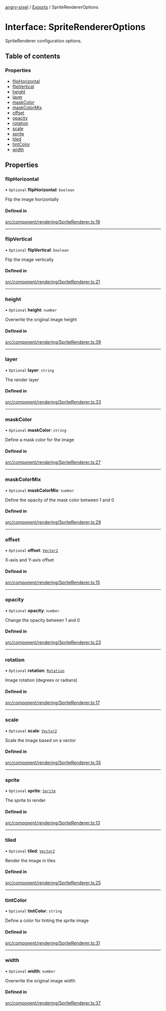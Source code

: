 [angry-pixel](../README.md) / [Exports](../modules.md) / SpriteRendererOptions

# Interface: SpriteRendererOptions

SpriteRenderer configuration options.

## Table of contents

### Properties

- [flipHorizontal](SpriteRendererOptions.md#fliphorizontal)
- [flipVertical](SpriteRendererOptions.md#flipvertical)
- [height](SpriteRendererOptions.md#height)
- [layer](SpriteRendererOptions.md#layer)
- [maskColor](SpriteRendererOptions.md#maskcolor)
- [maskColorMix](SpriteRendererOptions.md#maskcolormix)
- [offset](SpriteRendererOptions.md#offset)
- [opacity](SpriteRendererOptions.md#opacity)
- [rotation](SpriteRendererOptions.md#rotation)
- [scale](SpriteRendererOptions.md#scale)
- [sprite](SpriteRendererOptions.md#sprite)
- [tiled](SpriteRendererOptions.md#tiled)
- [tintColor](SpriteRendererOptions.md#tintcolor)
- [width](SpriteRendererOptions.md#width)

## Properties

### flipHorizontal

• `Optional` **flipHorizontal**: `boolean`

Flip the image horizontally

#### Defined in

[src/component/rendering/SpriteRenderer.ts:19](https://github.com/angry-pixel-studio/angry-pixel-engine/blob/8704b49/src/component/rendering/SpriteRenderer.ts#L19)

___

### flipVertical

• `Optional` **flipVertical**: `boolean`

Flip the image vertically

#### Defined in

[src/component/rendering/SpriteRenderer.ts:21](https://github.com/angry-pixel-studio/angry-pixel-engine/blob/8704b49/src/component/rendering/SpriteRenderer.ts#L21)

___

### height

• `Optional` **height**: `number`

Overwrite the original image height

#### Defined in

[src/component/rendering/SpriteRenderer.ts:39](https://github.com/angry-pixel-studio/angry-pixel-engine/blob/8704b49/src/component/rendering/SpriteRenderer.ts#L39)

___

### layer

• `Optional` **layer**: `string`

The render layer

#### Defined in

[src/component/rendering/SpriteRenderer.ts:33](https://github.com/angry-pixel-studio/angry-pixel-engine/blob/8704b49/src/component/rendering/SpriteRenderer.ts#L33)

___

### maskColor

• `Optional` **maskColor**: `string`

Define a mask color for the image

#### Defined in

[src/component/rendering/SpriteRenderer.ts:27](https://github.com/angry-pixel-studio/angry-pixel-engine/blob/8704b49/src/component/rendering/SpriteRenderer.ts#L27)

___

### maskColorMix

• `Optional` **maskColorMix**: `number`

Define the opacity of the mask color between 1 and 0

#### Defined in

[src/component/rendering/SpriteRenderer.ts:29](https://github.com/angry-pixel-studio/angry-pixel-engine/blob/8704b49/src/component/rendering/SpriteRenderer.ts#L29)

___

### offset

• `Optional` **offset**: [`Vector2`](../classes/Vector2.md)

X-axis and Y-axis offset

#### Defined in

[src/component/rendering/SpriteRenderer.ts:15](https://github.com/angry-pixel-studio/angry-pixel-engine/blob/8704b49/src/component/rendering/SpriteRenderer.ts#L15)

___

### opacity

• `Optional` **opacity**: `number`

Change the opacity between 1 and 0

#### Defined in

[src/component/rendering/SpriteRenderer.ts:23](https://github.com/angry-pixel-studio/angry-pixel-engine/blob/8704b49/src/component/rendering/SpriteRenderer.ts#L23)

___

### rotation

• `Optional` **rotation**: [`Rotation`](../classes/Rotation.md)

Image rotation (degrees or radians)

#### Defined in

[src/component/rendering/SpriteRenderer.ts:17](https://github.com/angry-pixel-studio/angry-pixel-engine/blob/8704b49/src/component/rendering/SpriteRenderer.ts#L17)

___

### scale

• `Optional` **scale**: [`Vector2`](../classes/Vector2.md)

Scale the image based on a vector

#### Defined in

[src/component/rendering/SpriteRenderer.ts:35](https://github.com/angry-pixel-studio/angry-pixel-engine/blob/8704b49/src/component/rendering/SpriteRenderer.ts#L35)

___

### sprite

• `Optional` **sprite**: [`Sprite`](../classes/Sprite.md)

The sprite to render

#### Defined in

[src/component/rendering/SpriteRenderer.ts:13](https://github.com/angry-pixel-studio/angry-pixel-engine/blob/8704b49/src/component/rendering/SpriteRenderer.ts#L13)

___

### tiled

• `Optional` **tiled**: [`Vector2`](../classes/Vector2.md)

Render the image in tiles

#### Defined in

[src/component/rendering/SpriteRenderer.ts:25](https://github.com/angry-pixel-studio/angry-pixel-engine/blob/8704b49/src/component/rendering/SpriteRenderer.ts#L25)

___

### tintColor

• `Optional` **tintColor**: `string`

Define a color for tinting the sprite image

#### Defined in

[src/component/rendering/SpriteRenderer.ts:31](https://github.com/angry-pixel-studio/angry-pixel-engine/blob/8704b49/src/component/rendering/SpriteRenderer.ts#L31)

___

### width

• `Optional` **width**: `number`

Overwrite the original image width

#### Defined in

[src/component/rendering/SpriteRenderer.ts:37](https://github.com/angry-pixel-studio/angry-pixel-engine/blob/8704b49/src/component/rendering/SpriteRenderer.ts#L37)
